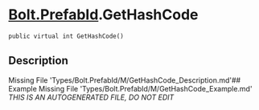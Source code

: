 # [Bolt.PrefabId](Types/Bolt.PrefabId.md).GetHashCode
`public virtual int GetHashCode()`
## Description
Missing File 'Types/Bolt.PrefabId/M/GetHashCode_Description.md'## Example
Missing File 'Types/Bolt.PrefabId/M/GetHashCode_Example.md'
*THIS IS AN AUTOGENERATED FILE, DO NOT EDIT*
